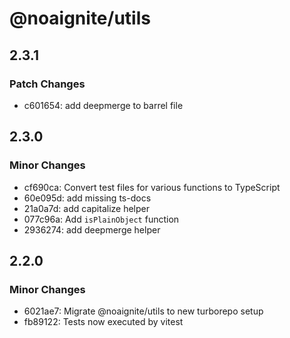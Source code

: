 # @noaignite/utils

## 2.3.1

### Patch Changes

- c601654: add deepmerge to barrel file

## 2.3.0

### Minor Changes

- cf690ca: Convert test files for various functions to TypeScript
- 60e095d: add missing ts-docs
- 21a0a7d: add capitalize helper
- 077c96a: Add `isPlainObject` function
- 2936274: add deepmerge helper

## 2.2.0

### Minor Changes

- 6021ae7: Migrate @noaignite/utils to new turborepo setup
- fb89122: Tests now executed by vitest
